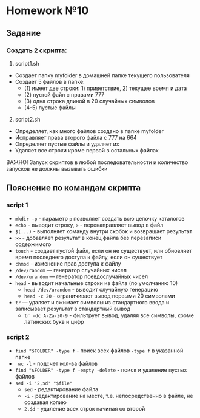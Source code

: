 # Homework №10

## Задание

### Создать 2 скрипта:
1. script1.sh
- Создает папку myfolder в домашней папке текущего пользователя
- Создает 5 файлов в папке:
  - (1) имеет две строки: 1) приветствие, 2) текущее время и дата
  - (2) пустой файл с правами 777
  - (3) одна строка длиной в 20 случайных символов
  - (4-5) пустые файлы
2. script2.sh
- Определяет, как много файлов создано в папке myfolder
- Исправляет права второго файла с 777 на 664
- Определяет пустые файлы и удаляет их
- Удаляет все строки кроме первой в остальных файлах


ВАЖНО! Запуск скриптов в любой последовательности и количество запусков не должны вызывать
ошибки

## Пояснение по командам скрипта

### script 1

- `mkdir -p` - параметр `p` позволяет создать всю цепочку каталогов
- `echo` - выводит строку, `>` - перенаправляет вывод в файл
- `$(...)` - выполняет команду внутри скобок и возвращает результат
- `>>` - добавляет результат в конец файла без перезаписи содержимого
- `touch` - создает пустой файл, если он не существует, или обновляет время последнего доступа к файлу, если он существует
- `chmod` - изменение прав доступа к файлу
- `/dev/random` — генератор случайных чисел
- `/dev/urandom` — генератор псевдослучайных чисел
- `head` - выводит начальные строки из файла (по умолчанию 10)
  - `head /dev/urandom` - выводит случайную генерацию
  - `head -c 20` - ограничивает вывод первыми 20 символами
- `tr` — удаляет и сжимает символы из стандартного ввода и записывает результат в стандартный вывод
  - `tr -dc A-Za-z0-9` - фильтрует вывод, удаляя все символы, кроме латинских букв и цифр

### script 2

- `find "$FOLDER" -type f` - поиск всех файлов `-type f` в указанной папке
- ` wc -l` - подсчет кол-ва файлов
- `find "$FOLDER" -type f -empty -delete` - поиск и удаление пустых файлов
- `sed -i '2,$d' "$file"` 
  - `sed` - редактирование файла
  - `-i` - редактирование на месте, т.е. непосредственно в файле, не создавая копию
  - `2,$d` - удаление всех строк начиная со второй